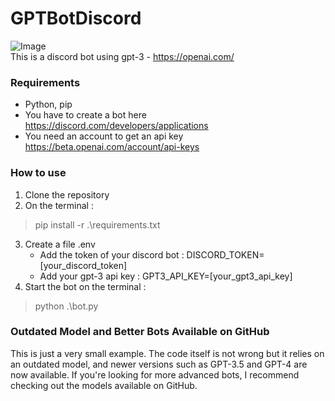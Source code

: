 # GPTBotDiscord
![Image](https://i.imgur.com/95cReNW.png)  
This is a discord bot using gpt-3 - https://openai.com/

### Requirements
- Python, pip
- You have to create a bot here https://discord.com/developers/applications
- You need an account to get an api key https://beta.openai.com/account/api-keys

### How to use
1. Clone the repository
2. On the terminal : 
>pip install -r .\requirements.txt
3. Create a file .env
   - Add the token of your discord bot : DISCORD_TOKEN=[your_discord_token]
   - Add your gpt-3 api key : GPT3_API_KEY=[your_gpt3_api_key]
4. Start the bot on the terminal :
>python .\bot.py

### Outdated Model and Better Bots Available on GitHub

This is just a very small example. The code itself is not wrong but it relies on an outdated model, and newer versions such as GPT-3.5 and GPT-4 are now available. If you're looking for more advanced bots, I recommend checking out the models available on GitHub.
